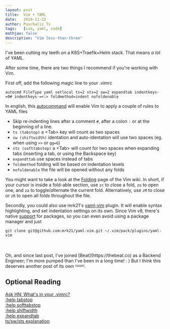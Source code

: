 ```yaml
---
layout: post
title:  Vim + YAML
date:   2019-11-22
author: Paschalis Ts
tags:   [vim, yaml, code]
mathjax: false
description: "Vim less-than-three"  
---
```


I've been cutting my teeth on a K8S+Traefik+Helm stack. That means *a lot* of YAML. 

After some time, there are two things I recommend if you're working with Vim. 

First off, add the following magic line to your .vimrc 
```
autocmd FileType yaml setlocal ts=2 sts=2 sw=2 expandtab indentkeys-=0# indentkeys-=<:> foldmethod=indent nofoldenable
```

In english, this [autocommand](http://vimdoc.sourceforge.net/htmldoc/autocmd.html) will enable Vim to apply a couple of rules to YAML files
* Skip re-indenting lines after a comment `#`, after a colon `:` or at the beginning of a line. 
* `ts (tabstop)` a &lt;Tab&gt; key will count as two spaces  
* `sw (shiftwidth)` identation and auto-identation will use two spaces (eg. when using `>>` or `gg=G`)
* `sts (softtabstop)` a &lt;Tab&gt; will count for two spaces when expanding tabs (inserting a tab, or using the Backspace key)   
* `expandttab` use spaces instead of tabs
* `foldmethod` folding will be based on indentation levels
* `nofoldenable` the file will be opened without any folds

You might want to take a look at the [Folding](https://vim.fandom.com/wiki/Folding) page of the Vim wiki. In short, if your cursor is inside a fold-able section, use `zc` to *c*lose a fold, `zo` to *o*pen one, and `za` to toggle/*a*lternate the current fold. Alternatively, use `zM` to close or `zR` to open all folds throughout the file.


Secondly, you could also use mrk21's [yaml-vim](https://github.com/mrk21/yaml-vim) plugin. It will enable syntax highlighting, and set indentation settings on its own.
Since Vim v8, there's native [support](https://vi.stackexchange.com/questions/9522/what-is-the-vim8-package-feature-and-how-should-i-use-it) for packages, so you can even avoid using a package manager and just 
```
git clone git@github.com:mrk21/yaml-vim.git ~/.vim/pack/plugins/yaml-vim
```

<br>
<br>
Oh, and since last post, I've joined [Beat](https://thebeat.co) as a Backend Engineer; I'm more pumped than I've been in a long time! : )   
But I think this deserves another post of its own <sup><sub>(soon)</sub></sup>.




## Optional Reading
[Ask HN: What's in your .vimrc?](https://news.ycombinator.com/item?id=856051)   
[:help tabstop](http://vimdoc.sourceforge.net/htmldoc/options.html#%27tabstop%27")   
[:help softtabstop](http://vimdoc.sourceforge.net/htmldoc/options.html#%27softtabstop%27)   
[:help shiftwidth](http://vimdoc.sourceforge.net/htmldoc/options.html#%27shiftwidth%27)   
[:help expandtab](http://vimdoc.sourceforge.net/htmldoc/options.html#%27expandtab%27)    
[ts/sw/sts explanation](https://news.ycombinator.com/item?id=856148)   
